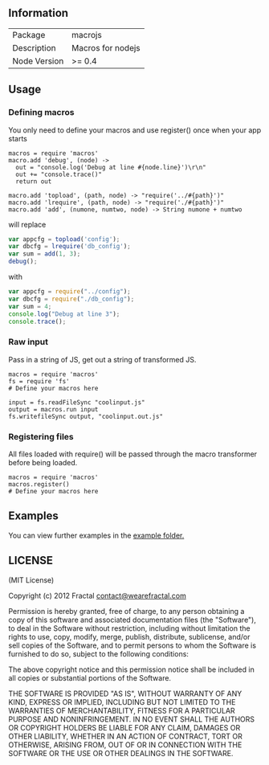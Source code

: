 ## Information

<table>
<tr>
<td>Package</td><td>macrojs</td>
</tr>
<tr>
<td>Description</td>
<td>Macros for nodejs</td>
</tr>
<tr>
<td>Node Version</td>
<td>>= 0.4</td>
</tr>
</table>

## Usage

### Defining macros

You only need to define your macros and use register() once when your app starts

```coffee-script
macros = require 'macros'
macro.add 'debug', (node) ->
  out = "console.log('Debug at line #{node.line}')\r\n"
  out += "console.trace()"
  return out

macro.add 'topload', (path, node) -> "require('../#{path}')"
macro.add 'lrequire', (path, node) -> "require('./#{path}')"
macro.add 'add', (numone, numtwo, node) -> String numone + numtwo
```

will replace

```javascript
var appcfg = topload('config');
var dbcfg = lrequire('db_config');
var sum = add(1, 3);
debug();
```

with

```javascript
var appcfg = require("../config");
var dbcfg = require("./db_config");
var sum = 4;
console.log("Debug at line 3");
console.trace();
```

### Raw input

Pass in a string of JS, get out a string of transformed JS.

```coffee-script
macros = require 'macros'
fs = require 'fs'
# Define your macros here

input = fs.readFileSync "coolinput.js"
output = macros.run input
fs.writefileSync output, "coolinput.out.js"
```

### Registering files

All files loaded with require() will be passed through the macro transformer before being loaded.

```coffee-script
macros = require 'macros'
macros.register()
# Define your macros here
```
## Examples

You can view further examples in the [example folder.](https://github.com/wearefractal/macrojs/tree/master/examples)

## LICENSE

(MIT License)

Copyright (c) 2012 Fractal <contact@wearefractal.com>

Permission is hereby granted, free of charge, to any person obtaining
a copy of this software and associated documentation files (the
"Software"), to deal in the Software without restriction, including
without limitation the rights to use, copy, modify, merge, publish,
distribute, sublicense, and/or sell copies of the Software, and to
permit persons to whom the Software is furnished to do so, subject to
the following conditions:

The above copyright notice and this permission notice shall be
included in all copies or substantial portions of the Software.

THE SOFTWARE IS PROVIDED "AS IS", WITHOUT WARRANTY OF ANY KIND,
EXPRESS OR IMPLIED, INCLUDING BUT NOT LIMITED TO THE WARRANTIES OF
MERCHANTABILITY, FITNESS FOR A PARTICULAR PURPOSE AND
NONINFRINGEMENT. IN NO EVENT SHALL THE AUTHORS OR COPYRIGHT HOLDERS BE
LIABLE FOR ANY CLAIM, DAMAGES OR OTHER LIABILITY, WHETHER IN AN ACTION
OF CONTRACT, TORT OR OTHERWISE, ARISING FROM, OUT OF OR IN CONNECTION
WITH THE SOFTWARE OR THE USE OR OTHER DEALINGS IN THE SOFTWARE.
